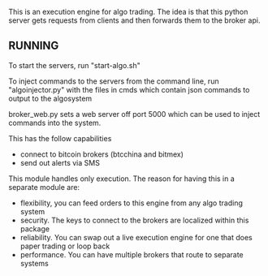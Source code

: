 This is an execution engine for algo trading.  The idea is that this
python server gets requests from clients and then forwards them to the
broker api.

RUNNING
-------

To start the servers, run "start-algo.sh"

To inject commands to the servers from the command line, run
"algoinjector.py" with the files in cmds which contain json commands
to output to the algosystem

broker_web.py sets a web server off port 5000 which can be used to
inject commands into the system.




This has the follow capabilities

* connect to bitcoin brokers (btcchina and bitmex)
* send out alerts via SMS

This module handles only execution.  The reason for having this in a
separate module are:

* flexibility, you can feed orders to this engine from any algo
  trading system
* security. The keys to connect to the brokers are localized within
  this package
* reliability. You can swap out a live execution engine for one that
  does paper trading or loop back
* performance. You can have multiple brokers that route to separate
  systems

